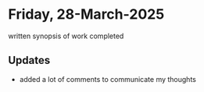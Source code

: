 # Friday, 28-March-2025
written synopsis of work completed

## Updates
- added a lot of comments to communicate my thoughts
